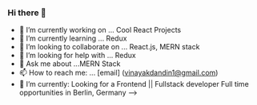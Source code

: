 ### Hi there 👋

- 🔭 I’m currently working on ... Cool React Projects
- 🌱 I’m currently learning ... Redux
- 👯 I’m looking to collaborate on ... React.js, MERN stack
- 🤔 I’m looking for help with ... Redux
- 💬 Ask me about ...MERN Stack
- 📫 How to reach me: ... [email] (vinayakdandin1@gmail.com)
- 🌱 I’m currently: Looking for a Frontend || Fullstack developer Full time opportunities in Berlin, Germany 
-->
